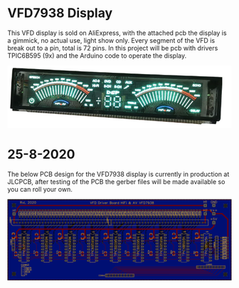 # VFD7938 Display

This VFD display is sold on AliExpress, with the attached pcb the display is a gimmick, no actual use, light show only. Every segment of the VFD is break out to a pin, total is 72 pins. In this project will be pcb with drivers TPIC6B595 (9x) and the Arduino code to operate the display.

![alt text](https://github.com/rleusden/VFD7938/blob/master/VFD7938_1.png?raw=true)

# 25-8-2020

The below PCB design for the VFD7938 display is currently in production at JLCPCB, after testing of the PCB the gerber files will be made available so you can roll your own.

![alt text](https://github.com/rleusden/VFD7938/blob/master/VFD7938_PCB.png?raw=true)
